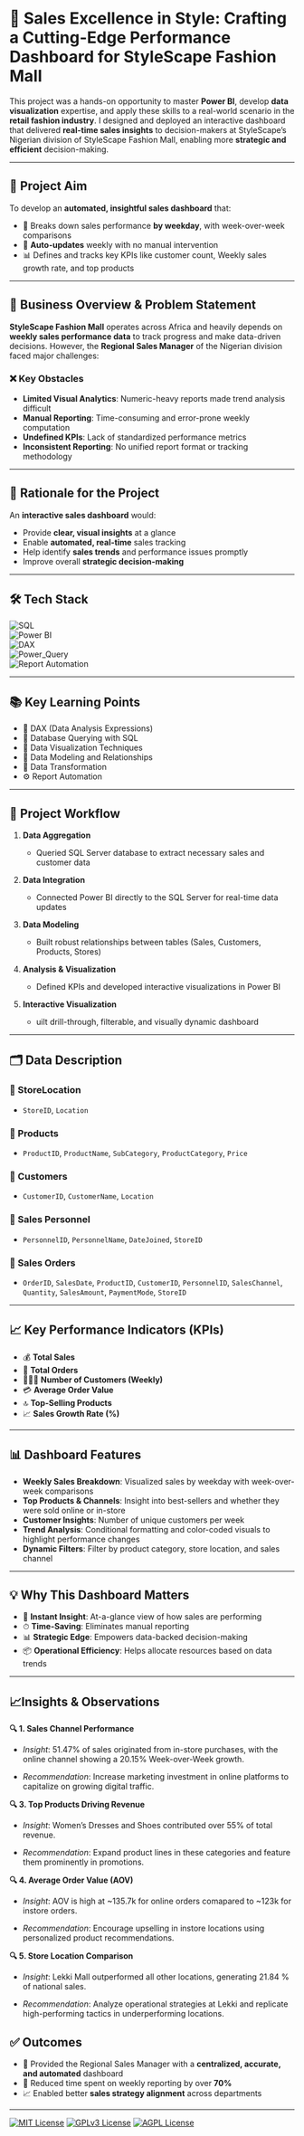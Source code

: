 


# 👗 **Sales Excellence in Style: Crafting a Cutting-Edge Performance Dashboard for StyleScape Fashion Mall**

This project was a hands-on opportunity to master **Power BI**, develop **data visualization** expertise, and apply these skills to a real-world scenario in the **retail fashion industry**. I designed and deployed an interactive dashboard that delivered **real-time sales insights** to decision-makers at StyleScape’s Nigerian division of StyleScape Fashion Mall, enabling more **strategic and efficient** decision-making.

---

## 🎯 **Project Aim**
To develop an **automated, insightful sales dashboard** that:

- 📅 Breaks down sales performance **by weekday**, with week-over-week comparisons  
- 🔁 **Auto-updates** weekly with no manual intervention  
- 📊 Defines and tracks key KPIs like customer count, Weekly sales growth rate, and top products  

---

## 🏬 **Business Overview & Problem Statement**

**StyleScape Fashion Mall** operates across Africa and heavily depends on **weekly sales performance data** to track progress and make data-driven decisions. However, the **Regional Sales Manager** of the Nigerian division faced major challenges:

### ❌ Key Obstacles

- **Limited Visual Analytics**: Numeric-heavy reports made trend analysis difficult  
- **Manual Reporting**: Time-consuming and error-prone weekly computation  
- **Undefined KPIs**: Lack of standardized performance metrics  
- **Inconsistent Reporting**: No unified report format or tracking methodology  

---

## 📌 **Rationale for the Project**

An **interactive sales dashboard** would:

- Provide **clear, visual insights** at a glance  
- Enable **automated, real-time** sales tracking  
- Help identify **sales trends** and performance issues promptly  
- Improve overall **strategic decision-making**

---

## 🛠 **Tech Stack**

![SQL](https://img.shields.io/badge/SQL-Data_Extraction-blue)  
![Power BI](https://img.shields.io/badge/Power_BI-Dashboard_Creation_|_Modeling_|_Visualizations-yellow)  
![DAX](https://img.shields.io/badge/DAX-KPI_Measurement-orange)  
![Power_Query](https://img.shields.io/badge/Power_Query-Transformation-green)  
![Report Automation](https://img.shields.io/badge/Automation-Real_Time_Updates-purple)

---

## 📚 **Key Learning Points**

- 🧠 DAX (Data Analysis Expressions)  
- 🧮 Database Querying with SQL  
- 🎨 Data Visualization Techniques  
- 🔗 Data Modeling and Relationships  
- 🧼 Data Transformation  
- ⚙️ Report Automation

---

## 🧭 **Project Workflow**

1. **Data Aggregation**  
   - Queried SQL Server database to extract necessary sales and customer data

2. **Data Integration**  
   - Connected Power BI directly to the SQL Server for real-time data updates

3. **Data Modeling**  
   - Built robust relationships between tables (Sales, Customers, Products, Stores)

4. **Analysis & Visualization**  
   - Defined KPIs and developed interactive visualizations in Power BI

5. **Interactive Visualization** 
    - uilt drill-through,    filterable, and visually    dynamic dashboard

---

## 🗂 **Data Description**

### 🏢 StoreLocation  
- `StoreID`, `Location`

### 👗 Products  
- `ProductID`, `ProductName`, `SubCategory`, `ProductCategory`, `Price`

### 👥 Customers  
- `CustomerID`, `CustomerName`, `Location`

### 👔 Sales Personnel  
- `PersonnelID`, `PersonnelName`, `DateJoined`, `StoreID`

### 🧾 Sales Orders  
- `OrderID`, `SalesDate`, `ProductID`, `CustomerID`, `PersonnelID`, `SalesChannel`, `Quantity`, `SalesAmount`, `PaymentMode`, `StoreID`

---

## 📈 **Key Performance Indicators (KPIs)**

- 💰 **Total Sales**  
- 🧾 **Total Orders**  
- 🧑‍🤝‍🧑 **Number of Customers (Weekly)**  
- 💳 **Average Order Value**  
- 🔝 **Top-Selling Products**
- 📈 **Sales Growth Rate (%)**

---

## 📊 **Dashboard Features**

- **Weekly Sales Breakdown**: Visualized sales by weekday with week-over-week comparisons  
- **Top Products & Channels**: Insight into best-sellers and whether they were sold online or in-store  
- **Customer Insights**: Number of unique customers per week  
- **Trend Analysis**: Conditional formatting and color-coded visuals to highlight performance changes  
- **Dynamic Filters**: Filter by product category, store location, and sales channel

---

## 💡 **Why This Dashboard Matters**

- 🧠 **Instant Insight**: At-a-glance view of how sales are performing  
- ⏱ **Time-Saving**: Eliminates manual reporting  
- 📊 **Strategic Edge**: Empowers data-backed decision-making  
- 📦 **Operational Efficiency**: Helps allocate resources based on data trends

---
## 📈**Insights & Observations**
**🔍 1. Sales Channel Performance**

- *Insight*: 51.47% of sales originated from in-store purchases, with the online channel showing a 20.15% Week-over-Week growth.

- *Recommendation*: Increase marketing investment in online platforms to capitalize on growing digital traffic.


**🔍 3. Top Products Driving Revenue**

- *Insight*: Women’s Dresses and Shoes contributed over 55% of total revenue.

- *Recommendation*: Expand product lines in these categories and feature them prominently in promotions.

**🔍 4. Average Order Value (AOV)**

- *Insight*: AOV is high at ~135.7k for online orders comapared to ~123k for instore orders.

- *Recommendation*: Encourage upselling in instore locations using personalized product recommendations.

**🔍 5. Store Location Comparison**

- *Insight*: Lekki Mall outperformed all other locations, generating 21.84 % of national sales.

- *Recommendation*: Analyze operational strategies at Lekki and replicate high-performing tactics in underperforming locations.

## ✅ **Outcomes**

- 🎯 Provided the Regional Sales Manager with a **centralized, accurate, and automated** dashboard  
- 🔁 Reduced time spent on weekly reporting by over **70%**  
- 📈 Enabled better **sales strategy alignment** across departments

---




[![MIT License](https://img.shields.io/badge/License-MIT-green.svg)](https://choosealicense.com/licenses/mit/)
[![GPLv3 License](https://img.shields.io/badge/License-GPL%20v3-yellow.svg)](https://opensource.org/licenses/)
[![AGPL License](https://img.shields.io/badge/license-AGPL-blue.svg)](http://www.gnu.org/licenses/agpl-3.0)

